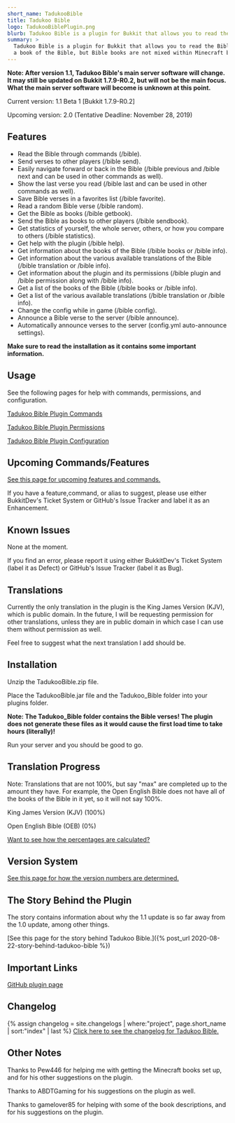 ```yaml
---
short_name: TadukooBible
title: Tadukoo Bible
logo: TadukooBiblePlugin.png
blurb: Tadukoo Bible is a plugin for Bukkit that allows you to read the Bible through commands or give yourself the book(s).
summary: >
  Tadukoo Bible is a plugin for Bukkit that allows you to read the Bible through commands or get it in Minecraft books. One Minecraft book contains several chapters of 
  a book of the Bible, but Bible books are not mixed within Minecraft books (A new Bible book starts a new Minecraft book).
---
```



**Note: After version 1.1, Tadukoo Bible's main server software will change. It may still be updated on Bukkit 1.7.9-R0.2, but will not be the main focus. 
What the main server software will become is unknown at this point.**

Current version: 1.1 Beta 1 [Bukkit 1.7.9-R0.2]

Upcoming version: 2.0 (Tentative Deadline: November 28, 2019)

## Features
* Read the Bible through commands (/bible).
* Send verses to other players (/bible send).
* Easily navigate forward or back in the Bible (/bible previous and /bible next and can be used in other commands as well).
* Show the last verse you read (/bible last and can be used in other commands as well).
* Save Bible verses in a favorites list (/bible favorite).
* Read a random Bible verse (/bible random).
* Get the Bible as books (/bible getbook).
* Send the Bible as books to other players (/bible sendbook).
* Get statistics of yourself, the whole server, others, or how you compare to others (/bible statistics).
* Get help with the plugin (/bible help).
* Get information about the books of the Bible (/bible books or /bible info).
* Get information about the various available translations of the Bible (/bible translation or /bible info).
* Get information about the plugin and its permissions (/bible plugin and /bible permission along with /bible info).
* Get a list of the books of the Bible (/bible books or /bible info).
* Get a list of the various available translations (/bible translation or /bible info).
* Change the config while in game (/bible config).
* Announce a Bible verse to the server (/bible announce).
* Automatically announce verses to the server (config.yml auto-announce settings).

**Make sure to read the installation as it contains some important information.**

## Usage
See the following pages for help with commands, permissions, and configuration.

[Tadukoo Bible Plugin Commands](/guides/tadukoo-bible-commands.html)

[Tadukoo Bible Plugin Permissions](/guides/tadukoo-bible-permissions.html)

[Tadukoo Bible Plugin Configuration](/guides/tadukoo-bible-configuration.html)

## Upcoming Commands/Features
[See this page for upcoming features and commands.](/TadukooBible/tadukoo-bible-upcoming-features.html)

If you have a feature,command, or alias to suggest, please use either BukkitDev's Ticket System or GitHub's Issue Tracker and label it as an Enhancement.

## Known Issues
None at the moment.

If you find an error, please report it using either BukkitDev's Ticket System (label it as Defect) or GitHub's Issue Tracker (label it as Bug).

## Translations
Currently the only translation in the plugin is the King James Version (KJV), which is public domain. In the future, I will be requesting permission
for other translations, unless they are in public domain in which case I can use them without permission as well.

Feel free to suggest what the next translation I add should be.

## Installation
Unzip the TadukooBible.zip file.

Place the TadukooBible.jar file and the Tadukoo_Bible folder into your plugins folder.

**Note: The Tadukoo_Bible folder contains the Bible verses! The plugin does not generate these files as it would cause the first load time to take 
hours (literally)!**

Run your server and you should be good to go.

## Translation Progress
Note: Translations that are not 100%, but say "max" are completed up to the amount they have. For example, the Open English Bible does not have all of the 
books of the Bible in it yet, so it will not say 100%.

King James Version (KJV) (100%)

Open English Bible (OEB) (0%)

[Want to see how the percentages are calculated?](/TadukooBible/tadukoo-bible-translation-progress.html)

## Version System
[See this page for how the version numbers are determined.](/TadukooBible/tadukoo-bible-version-system.html)

## The Story Behind the Plugin
The story contains information about why the 1.1 update is so far away from the 1.0 update, among other things.

[See this page for the story behind Tadukoo Bible.]({% post_url 2020-08-22-story-behind-tadukoo-bible %})

## Important Links
[GitHub plugin page](https://github.com/Tadukoo/TadukooBibleProject)

## Changelog
{% assign changelog = site.changelogs | where:"project", page.short_name | sort:"index" | last %}
[Click here to see the changelog for Tadukoo Bible.]({{changelog.url}})

## Other Notes
Thanks to Pew446 for helping me with getting the Minecraft books set up, and for his other suggestions on the plugin.

Thanks to ABDTGaming for his suggestions on the plugin as well.

Thanks to gamelover85 for helping with some of the book descriptions, and for his suggestions on the plugin.
